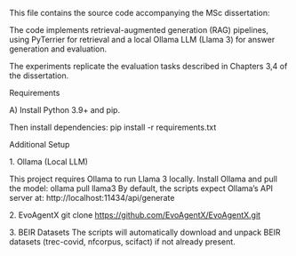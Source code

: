 This file contains the source code accompanying the MSc dissertation:

The code implements retrieval-augmented generation (RAG) pipelines, using PyTerrier for retrieval and a local Ollama LLM (Llama 3) for answer generation and evaluation.

The experiments replicate the evaluation tasks described in Chapters 3,4 of the dissertation.



Requirements

A) Install Python 3.9+ and pip.

Then install dependencies:
pip install -r requirements.txt


Additional Setup

1\. Ollama (Local LLM)

This project requires Ollama to run Llama 3 locally.
Install Ollama and pull the model: ollama pull llama3
By default, the scripts expect Ollama’s API server at:
http://localhost:11434/api/generate



2\. EvoAgentX
git clone https://github.com/EvoAgentX/EvoAgentX.git



3\. BEIR Datasets
The scripts will automatically download and unpack BEIR datasets (trec-covid, nfcorpus, scifact) if not already present.

